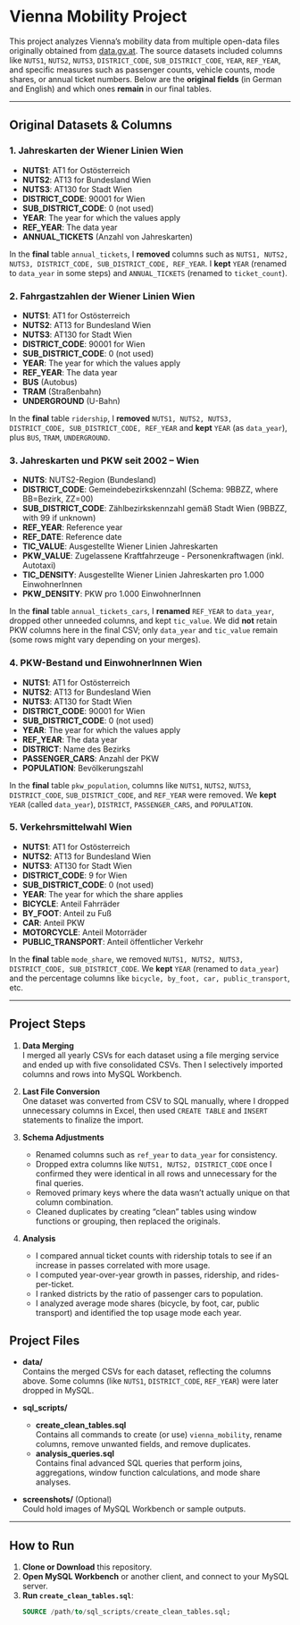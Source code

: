 # Vienna Mobility Project

This project analyzes Vienna’s mobility data from multiple open-data files originally obtained from [data.gv.at](https://www.data.gv.at/). The source datasets included columns like `NUTS1`, `NUTS2`, `NUTS3`, `DISTRICT_CODE`, `SUB_DISTRICT_CODE`, `YEAR`, `REF_YEAR`, and specific measures such as passenger counts, vehicle counts, mode shares, or annual ticket numbers. Below are the **original fields** (in German and English) and which ones **remain** in our final tables.

---

## **Original Datasets & Columns**

### 1. Jahreskarten der Wiener Linien Wien
- **NUTS1**: AT1 for Ostösterreich  
- **NUTS2**: AT13 for Bundesland Wien  
- **NUTS3**: AT130 for Stadt Wien  
- **DISTRICT_CODE**: 90001 for Wien  
- **SUB_DISTRICT_CODE**: 0 (not used)  
- **YEAR**: The year for which the values apply  
- **REF_YEAR**: The data year  
- **ANNUAL_TICKETS** (Anzahl von Jahreskarten)

In the **final** table `annual_tickets`, I **removed** columns such as `NUTS1, NUTS2, NUTS3, DISTRICT_CODE, SUB_DISTRICT_CODE, REF_YEAR`. I **kept** `YEAR` (renamed to `data_year` in some steps) and `ANNUAL_TICKETS` (renamed to `ticket_count`).

### 2. Fahrgastzahlen der Wiener Linien Wien
- **NUTS1**: AT1 for Ostösterreich  
- **NUTS2**: AT13 for Bundesland Wien  
- **NUTS3**: AT130 for Stadt Wien  
- **DISTRICT_CODE**: 90001 for Wien  
- **SUB_DISTRICT_CODE**: 0 (not used)  
- **YEAR**: The year for which the values apply  
- **REF_YEAR**: The data year  
- **BUS** (Autobus)  
- **TRAM** (Straßenbahn)  
- **UNDERGROUND** (U-Bahn)

In the **final** table `ridership`, I **removed** `NUTS1, NUTS2, NUTS3, DISTRICT_CODE, SUB_DISTRICT_CODE, REF_YEAR` and **kept** `YEAR` (as `data_year`), plus `BUS`, `TRAM`, `UNDERGROUND`.

### 3. Jahreskarten und PKW seit 2002 – Wien
- **NUTS**: NUTS2-Region (Bundesland)  
- **DISTRICT_CODE**: Gemeindebezirkskennzahl (Schema: 9BBZZ, where BB=Bezirk, ZZ=00)  
- **SUB_DISTRICT_CODE**: Zählbezirkskennzahl gemäß Stadt Wien (9BBZZ, with 99 if unknown)  
- **REF_YEAR**: Reference year  
- **REF_DATE**: Reference date  
- **TIC_VALUE**: Ausgestellte Wiener Linien Jahreskarten  
- **PKW_VALUE**: Zugelassene Kraftfahrzeuge - Personenkraftwagen (inkl. Autotaxi)  
- **TIC_DENSITY**: Ausgestellte Wiener Linien Jahreskarten pro 1.000 EinwohnerInnen  
- **PKW_DENSITY**: PKW pro 1.000 EinwohnerInnen

In the **final** table `annual_tickets_cars`, I **renamed** `REF_YEAR` to `data_year`, dropped other unneeded columns, and kept `tic_value`. We did **not** retain PKW columns here in the final CSV; only `data_year` and `tic_value` remain (some rows might vary depending on your merges).

### 4. PKW-Bestand und EinwohnerInnen Wien
- **NUTS1**: AT1 for Ostösterreich  
- **NUTS2**: AT13 for Bundesland Wien  
- **NUTS3**: AT130 for Stadt Wien  
- **DISTRICT_CODE**: 90001 for Wien  
- **SUB_DISTRICT_CODE**: 0 (not used)  
- **YEAR**: The year for which the values apply  
- **REF_YEAR**: The data year  
- **DISTRICT**: Name des Bezirks  
- **PASSENGER_CARS**: Anzahl der PKW  
- **POPULATION**: Bevölkerungszahl

In the **final** table `pkw_population`, columns like `NUTS1`, `NUTS2`, `NUTS3`, `DISTRICT_CODE`, `SUB_DISTRICT_CODE`, and `REF_YEAR` were removed. We **kept** `YEAR` (called `data_year`), `DISTRICT`, `PASSENGER_CARS`, and `POPULATION`.

### 5. Verkehrsmittelwahl Wien
- **NUTS1**: AT1 for Ostösterreich  
- **NUTS2**: AT13 for Bundesland Wien  
- **NUTS3**: AT130 for Stadt Wien  
- **DISTRICT_CODE**: 9 for Wien  
- **SUB_DISTRICT_CODE**: 0 (not used)  
- **YEAR**: The year for which the share applies  
- **BICYCLE**: Anteil Fahrräder  
- **BY_FOOT**: Anteil zu Fuß  
- **CAR**: Anteil PKW  
- **MOTORCYCLE**: Anteil Motorräder  
- **PUBLIC_TRANSPORT**: Anteil öffentlicher Verkehr

In the **final** table `mode_share`, we removed `NUTS1, NUTS2, NUTS3, DISTRICT_CODE, SUB_DISTRICT_CODE`. We **kept** `YEAR` (renamed to `data_year`) and the percentage columns like `bicycle, by_foot, car, public_transport`, etc.

---

## **Project Steps**

1. **Data Merging**  
   I merged all yearly CSVs for each dataset using a file merging service and ended up with five consolidated CSVs. Then I selectively imported columns and rows into MySQL Workbench.

2. **Last File Conversion**  
   One dataset was converted from CSV to SQL manually, where I dropped unnecessary columns in Excel, then used `CREATE TABLE` and `INSERT` statements to finalize the import.

3. **Schema Adjustments**  
   - Renamed columns such as `ref_year` to `data_year` for consistency.  
   - Dropped extra columns like `NUTS1, NUTS2, DISTRICT_CODE` once I confirmed they were identical in all rows and unnecessary for the final queries.  
   - Removed primary keys where the data wasn’t actually unique on that column combination.  
   - Cleaned duplicates by creating “clean” tables using window functions or grouping, then replaced the originals.

4. **Analysis**  
   - I compared annual ticket counts with ridership totals to see if an increase in passes correlated with more usage.  
   - I computed year-over-year growth in passes, ridership, and rides-per-ticket.  
   - I ranked districts by the ratio of passenger cars to population.  
   - I analyzed average mode shares (bicycle, by foot, car, public transport) and identified the top usage mode each year.

## **Project Files**

- **data/**  
  Contains the merged CSVs for each dataset, reflecting the columns above. Some columns (like `NUTS1`, `DISTRICT_CODE`, `REF_YEAR`) were later dropped in MySQL.

- **sql_scripts/**  
  - **create_clean_tables.sql**  
    Contains all commands to create (or use) `vienna_mobility`, rename columns, remove unwanted fields, and remove duplicates.  
  - **analysis_queries.sql**  
    Contains final advanced SQL queries that perform joins, aggregations, window function calculations, and mode share analyses.

- **screenshots/** (Optional)  
  Could hold images of MySQL Workbench or sample outputs.

---

## **How to Run**

1. **Clone or Download** this repository.  
2. **Open MySQL Workbench** or another client, and connect to your MySQL server.  
3. **Run `create_clean_tables.sql`**:
   ```sql
   SOURCE /path/to/sql_scripts/create_clean_tables.sql;

